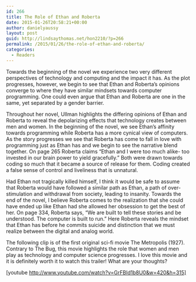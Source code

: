```yaml
---
id: 266
title: The Role of Ethan and Roberta
date: 2015-01-26T20:58:21+00:00
author: danielyaussy
layout: post
guid: http://lindsaythomas.net/hon2210/?p=266
permalink: /2015/01/26/the-role-of-ethan-and-roberta/
categories:
  - Readers
---
```

Towards the beginning of the novel we experience two very different perspectives of technology and computing and the impact it has. As the plot progresses, however, we begin to see that Ethan and Roberta’s opinions converge to where they have similar mindsets towards computer programming. One could even argue that Ethan and Roberta are one in the same, yet separated by a gender barrier.

Throughout her novel, Ullman highlights the differing opinions of Ethan and Roberta to reveal the depolarizing effects that technology creates between men and women. In the beginning of the novel, we see Ethan’s affinity towards programming while Roberta has a more cynical view of computers. As the story progresses we see that Roberta has come to fall in love with programming just as Ethan has and we begin to see the narrative blend together. On page 265 Roberta claims “Ethan and I were too much alike- too invested in our brain power to yield gracefully.” Both were drawn towards coding so much that it became a source of release for them. Coding created a false sense of control and liveliness that is unnatural.

Had Ethan not tragically killed himself, I think it would be safe to assume that Roberta would have followed a similar path as Ethan, a path of over-stimulation and withdrawal from society, leading to insanity. Towards the end of the novel, I believe Roberta comes to the realization that she could have ended up like Ethan had she allowed her obsession to get the best of her. On page 334, Roberta says, “We are built to tell these stories and be understood. The computer is built to run.” Here Roberta reveals the mindset that Ethan has before he commits suicide and distinction that we must realize between the digital and analog world.

The following clip is of the first original sci-fi movie The Metropolis (1927). Contrary to The Bug, this movie highlights the role that women and men play as technology and computer science progresses. I love this movie and it is definitely worth it to watch this trailer! What are your thoughts?

[youtube http://www.youtube.com/watch?v=GrFBId1b8U0&w=420&h=315]